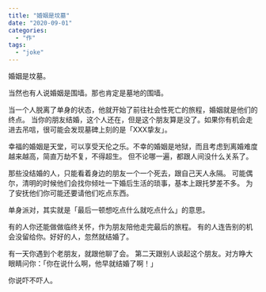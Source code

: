 ```yaml
---
title: "婚姻是坟墓"
date: "2020-09-01"
categories: 
  - "作"
tags:
  - "joke"
---
```


婚姻是坟墓。

当然也有人说婚姻是围墙。那也肯定是墓地的围墙。

当一个人脱离了单身的状态，他就开始了前往社会性死亡的旅程，婚姻就是他们的终点。 当你的朋友结婚，这个人还在，但是这个朋友算是没了。如果你有机会走进去吊唁，很可能会发现墓碑上刻的是「XXX挚友」。

幸福的婚姻是天堂，可以享受天伦之乐。不幸的婚姻是地狱，而且考虑到离婚难度越来越高，简直万劫不复，不得超生。 但不论哪一遍，都跟人间没什么关系了。

那些没结婚的人，只能看着身边的朋友一个一个死去，跟自己天人永隔。 可能偶尔，清明的时候他们会找你倾吐一下婚后生活的琐事，基本上跟托梦差不多。 为了安抚他们你可能还要请他们吃点东西。

单身派对，其实就是「最后一顿想吃点什么就吃点什么」的意思。

有的人你还能做做临终关怀，作为朋友陪他走完最后的旅程。 有的人连告别的机会没留给你。好好的人，忽然就结婚了。

有一天你遇到个老朋友，就跟他聊了会。 第二天跟别人谈起这个朋友。对方睁大眼睛问你：「你在说什么啊，他早就结婚了啊！」

你说吓不吓人。

